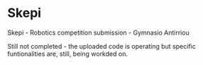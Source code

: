 # Skepi
Skepi - Robotics competition submission - Gymnasio Antirriou

Still not completed - the uploaded code is operating but specific funtionalities are, still, being workded on.
